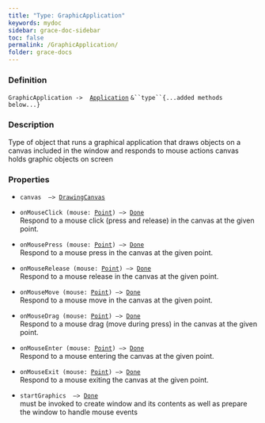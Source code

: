 ```yaml
---
title: "Type: GraphicApplication"
keywords: mydoc
sidebar: grace-doc-sidebar
toc: false
permalink: /GraphicApplication/
folder: grace-docs
---
```


### Definition
`GraphicApplication ->  `[`Application`](/grace-documentation/Application) `&``type``{...added methods below...}`

### Description
Type of object that runs a graphical application that draws objects on a canvas included in the window and responds to mouse actions canvas holds graphic objects on screen

### Properties
- `canvas  —> `[`DrawingCanvas`](/grace-documentation/DrawingCanvas)  
  
- `onMouseClick (mouse: `[`Point`]({{site.baseurl}}/404)`) —> `[`Done`]({{site.baseurl}}/404)  
Respond to a mouse click (press and release) in the canvas at the given point.
  
- `onMousePress (mouse: `[`Point`]({{site.baseurl}}/404)`) —> `[`Done`]({{site.baseurl}}/404)  
Respond to a mouse press in the canvas at the given point.
  
- `onMouseRelease (mouse: `[`Point`]({{site.baseurl}}/404)`) —> `[`Done`]({{site.baseurl}}/404)  
Respond to a mouse release in the canvas at the given point.
  
- `onMouseMove (mouse: `[`Point`]({{site.baseurl}}/404)`) —> `[`Done`]({{site.baseurl}}/404)  
Respond to a mouse move in the canvas at the given point.
  
- `onMouseDrag (mouse: `[`Point`]({{site.baseurl}}/404)`) —> `[`Done`]({{site.baseurl}}/404)  
Respond to a mouse drag (move during press) in the canvas at the given point.
  
- `onMouseEnter (mouse: `[`Point`]({{site.baseurl}}/404)`) —> `[`Done`]({{site.baseurl}}/404)  
Respond to a mouse entering the canvas at the given point.
  
- `onMouseExit (mouse: `[`Point`]({{site.baseurl}}/404)`) —> `[`Done`]({{site.baseurl}}/404)  
Respond to a mouse exiting the canvas at the given point.
  
- `startGraphics  —> `[`Done`]({{site.baseurl}}/404)  
must be invoked to create window and its contents as well as prepare the window to handle mouse events
  
